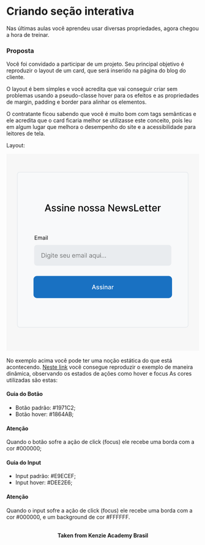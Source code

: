 <h1>Criando seção interativa</h1>

Nas últimas aulas você aprendeu usar diversas propriedades, agora chegou a hora de treinar.

<h3>Proposta</h3>
Você foi convidado a participar de um projeto. Seu principal objetivo é reproduzir o layout de um card, que será inserido na página do blog do cliente.

O layout é bem simples e você acredita que vai conseguir criar sem problemas usando a pseudo-classe hover para os efeitos e as propriedades de margin, padding e border para alinhar os elementos.

O contratante ficou sabendo que você é muito bom com tags semânticas e ele acredita que o card ficaria melhor se utilizasse este conceito, pois leu em algum lugar que melhora o desempenho do site e a acessibilidade para leitores de tela.

Layout:

<img src="./assets/example-1.svg" alt="example 1" />

No exemplo acima você pode ter uma noção estática do que está acontecendo. <a href="https://www.figma.com/proto/Hwj4rsJL8guNuxkaEHU8Ki/Untitled?node-id=10%3A2&scaling=scale-down-width&page-id=0%3A1&starting-point-node-id=10%3A2&hotspot-hints=0&hide-ui=1">Neste link</a> você consegue reproduzir o exemplo de maneira dinâmica, observando os estados de ações como hover e focus As cores utilizadas são estas:

<h4>Guia do Botão</h4>

- Botão padrão: #1971C2;
- Botão hover: #1864AB;

<h4>Atenção</h4>
Quando o botão sofre a ação de click (focus) ele recebe uma borda com a cor #000000;

<h4>Guia do Input</h4>

- Input padrão: #E9ECEF;
- Input hover: #DEE2E6;

<h4>Atenção</h4>
Quando o input sofre a ação de click (focus) ele recebe uma borda com a cor #000000, e um background de cor #FFFFFF.
<br>
<br>

<p align="center"><b>Taken from Kenzie Academy Brasil</b></p>
